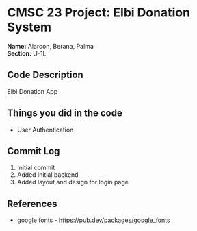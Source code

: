 # CMSC 23 Project: Elbi Donation System

**Name:** Alarcon, Berana, Palma <br/>
**Section:** U-1L <br/>
<!-- **Student number:** 2022 - 08582 <br/> -->

## Code Description

Elbi Donation App

## Things you did in the code

- User Authentication

<!-- ## Challenges encountered

- Validating email and password -->

## Commit Log

1. Initial commit
2. Added initial backend
3. Added layout and design for login page

## References

- google fonts - https://pub.dev/packages/google_fonts
